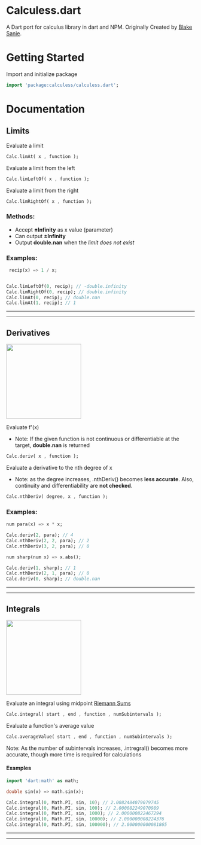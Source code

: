 # Calculess.dart
A Dart port for calculus library in dart and NPM. Originally Created by [Blake Sanie](https://github.com/blakesanie/Calculess/).


# Getting Started
Import and initialize package

```dart
import 'package:calculess/calculess.dart';
```

# Documentation
## Limits

Evaluate a limit
```dart
Calc.limAt( x , function );
```

Evaluate a limit from the left
```dart
Calc.limLeftOf( x , function );
```

Evaluate a limit from the right
```dart
Calc.limRightOf( x , function );
```
### Methods:
* Accept **±Infinity** as x value (parameter)
* Can output **±Infinity**
* Output **double.nan** when the *limit does not exist*

### Examples:

```dart
 recip(x) => 1 / x;


Calc.limLeftOf(0, recip); // -double.infinity
Calc.limRightOf(0, recip); // double.infinity
Calc.limAt(0, recip); // double.nan
Calc.limAt(1, recip); // 1
```
***
***

## Derivatives
<img src="https://www.wikihow.com/images/c/cc/Tangent_animation.gif" width="200px"></img>

Evaluate f'(x)
* Note: If the given function is not continuous or differentiable at the target, **double.nan** is returned
```dart
Calc.deriv( x , function );
```
Evaluate a derivative to the nth degree of x
* Note: as the degree increases, .nthDeriv() becomes **less accurate**. Also, continuity and differentiability are **not checked**.
```dart
Calc.nthDeriv( degree, x , function );
```

### Examples:

```dart
num para(x) => x * x;

Calc.deriv(2, para); // 4
Calc.nthDeriv(2, 2, para); // 2
Calc.nthDeriv(3, 2, para); // 0

num sharp(num x) => x.abs();

Calc.deriv(1, sharp); // 1
Calc.nthDeriv(2, 1, para); // 0
Calc.deriv(0, sharp); // double.nan
```
***
***
## Integrals
<img src="https://upload.wikimedia.org/wikipedia/commons/6/61/Riemann_sum_%28rightbox%29.gif" width="200px"></img>

Evaluate an integral using midpoint [Riemann Sums](https://en.wikipedia.org/wiki/Riemann_sum)
```dart
Calc.integral( start , end , function , numSubintervals );
```
Evaluate a function's average value
```dart
Calc.averageValue( start , end , function , numSubintervals );
```
Note: As the number of subintervals increases, .intregral() becomes more accurate, though more time is required for calculations
#### Examples
```dart
import 'dart:math' as math;

double sin(x) => math.sin(x);

Calc.integral(0, Math.PI, sin, 10); // 2.0082484079079745
Calc.integral(0, Math.PI, sin, 100); // 2.000082249070989
Calc.integral(0, Math.PI, sin, 1000); // 2.000000822467294
Calc.integral(0, Math.PI, sin, 10000); // 2.000000008224376
Calc.integral(0, Math.PI, sin, 100000); // 2.000000000081865
```
***
***